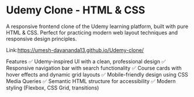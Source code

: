 # Udemy Clone - HTML & CSS
A responsive frontend clone of the Udemy learning platform, built with pure HTML & CSS. Perfect for practicing modern web layout techniques and responsive design principles.

Link:https://umesh-dayananda13.github.io/Udemy-clone/

Features
✅ Udemy-inspired UI with a clean, professional design
✅ Responsive navigation bar with search functionality
✅ Course cards with hover effects and dynamic grid layouts
✅ Mobile-friendly design using CSS Media Queries
✅ Semantic HTML structure for accessibility
✅ Modern styling (Flexbox, CSS Grid, transitions)
